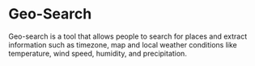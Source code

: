 # Geo-Search

Geo-search is a tool that allows people to search for places and extract information such as timezone, map and 
local weather conditions like temperature, wind speed, humidity, and precipitation.
